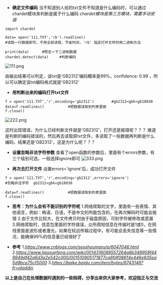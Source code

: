  - **确定文件编码**
当不知道别人给的txt文件不知道是什么编码时，可以通过chardet模块来判断是属于什么编码
*chardet模块是第三方模块，需要手动安装*
```
import chardet

data= open('111.TXT','rb').readline()         
#读取一行数据即可，不用全部读取，节省时间，'rb' 指定打开文件时用二进制方法

print(data)      #预览一下二进制数据
chardet.detect(data)     #判断编码
```
![111.png](https://upload-images.jianshu.io/upload_images/6641583-fc1588de77eefce9.png?imageMogr2/auto-orient/strip%7CimageView2/2/w/1240)

由输出结果可以判定，该txt是'GB2312'编码概率是99%，confidence: 0.99 ，所以可以确定该txt编码格式就是'GB2312'

 - **用判断出来的编码打开txt文件**

```
f = open('111.TXT','r',encoding='gb2312')        #gb2312<gbk<gb18030
data=f.readlines()           #把数据读取到列表里面
f.close()
```
![222.png](https://upload-images.jianshu.io/upload_images/6641583-8ea72d26a4a661c6.png?imageMogr2/auto-orient/strip%7CimageView2/2/w/1240)



这时出现错误，为什么已经判断文件就是'GB2312'，打开还是报错呢？？？
难道是判断的编码错误的，然后再去读取原txt文件，多读取了一些数据再判断是什么编码，结果还是'GB2312'，这是为什么呢？？？

 - **设置忽略非法字符参数**
查看了open函数的参数后，里面有个errors参数，有三个级别可选，一般选择ignore即可
![333.png](https://upload-images.jianshu.io/upload_images/6641583-e538dc8484b50f79.png?imageMogr2/auto-orient/strip%7CimageView2/2/w/1240)

- **再次去打开文件**
设置errors='ignore'后，成功打开文件
```
f = open('111.TXT','r',encoding='gb2312',errors='ignore')        
#忽略非法字符  gb2312<gbk<gb18030

data=f.readlines()           #把数据读取到列表里面
f.close()
```
- **思考：为什么会有不能识别的字符呢**
1.网络爬取的文字，里面有一些表情、其他语言，例如：韩语、日语，不是中文的所能包含的，在再次解码时可能会报错
2.由于文件比较大，在文件拷贝时由于磁盘原因，可别字符被修改或遗漏
3.网络爬取时，信息包里面的字符错误，众所周知信息在传输时是1或0，在网线里面是波形或者激光，如果在较远传输过程中，有可能会丢失信息等一些情况，能确保99%的信息量已经很好了

- **参考**
1.*https://www.cnblogs.com/sesshoumaru/p/6047046.html*
2.*https://www.liaoxuefeng.com/wiki/0014316089557264a6b348958f449949df42a6d3a2e542c000/001510905171877ca6fdf08614e446e835ea5d9bce75cf5000*
3.*https://baike.baidu.com/item/bytes/6743146?fr=aladdin*

**以上是自己在处理数据时遇到的一些阻碍，分享出来供大家参考，欢迎指正与交流**
